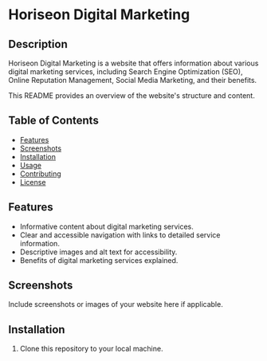 # Horiseon Digital Marketing

## Description

Horiseon Digital Marketing is a website that offers information about various digital marketing services, including Search Engine Optimization (SEO), Online Reputation Management, Social Media Marketing, and their benefits.

This README provides an overview of the website's structure and content.

## Table of Contents

- [Features](#features)
- [Screenshots](#screenshots)
- [Installation](#installation)
- [Usage](#usage)
- [Contributing](#contributing)
- [License](#license)

## Features

- Informative content about digital marketing services.
- Clear and accessible navigation with links to detailed service information.
- Descriptive images and alt text for accessibility.
- Benefits of digital marketing services explained.

## Screenshots

Include screenshots or images of your website here if applicable.

## Installation

1. Clone this repository to your local machine.
